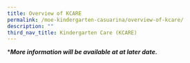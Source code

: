 ```yaml
---
title: Overview of KCARE
permalink: /moe-kindergarten-casuarina/overview-of-kcare/
description: ""
third_nav_title: Kindergarten Care (KCARE)
---
```

****More information will be available at at later date.***